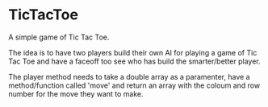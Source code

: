 # TicTacToe
A simple game of Tic Tac Toe. 

The idea is to have two players build their own AI for playing a game of Tic Tac Toe and have a faceoff too see who has build the smarter/better player.


The player method needs to take a double array as a paramenter, have a method/function called 'move' and return an array with the coloum and row number for the move they want to make.
